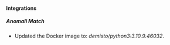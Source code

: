 #### Integrations
##### Anomali Match
- Updated the Docker image to: *demisto/python3:3.10.9.46032*.
